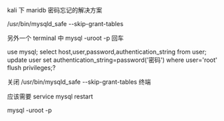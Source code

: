 kali 下 maridb 密码忘记的解决方案

/usr/bin/mysqld_safe --skip-grant-tables

另外一个 terminal 中 
mysql -uroot -p 回车

use mysql;
select host,user,password,authentication_string from user;
update user set authentication_string=password('密码') where user='root'
flush privileges;?

关闭 /usr/bin/mysqld_safe --skip-grant-tables 终端

应该需要 service mysql restart

mysql -uroot -p
